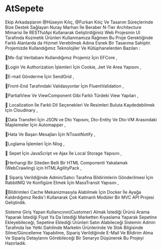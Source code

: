 # AtSepete

Ekip Arkadaşlarım @Hüseyin Kılıç, @Furkan Kılıç Ve Tasarım Süreçlerinde Bize Destek Sağlayan Nuray Marhan İle Beraber N-Tier Architecture Mimarisi İle  RESTfulApi Kullanarak Geliştirdiğimiz Web Projesinin  UI Tarafında  Kozmetik Ürünleri Kullanmamıza Rağmen Bu Proje Gerektiğinde Farklı Alanlarda da Hizmet Verebilmek Adına Esnek Bir Tasarıma Sahiptir. Projemizde  Kullandığımız Teknolojiler Ve Kütüphanelerden Bazıları :

🔸Ms-Sql Veritabanı Kullandığımız Projemiz İçin EFCore ,

🔸Login Ve Authorization İşlemleri İçin Cookie, Jwt Ve Area Yapısını ,

🔸E-mail Gönderme İçin SendGrid ,

🔸Front-End Tarafındaki Validasyonlar İçin FluentValidation ,

🔸PartialView Ve ViewComponent Gibi Farklı Türdeki View Yapıları ,

🔸 Localization İle Farklı Dil Seçenekleri Ve Resimleri Buluta Kaydedebilmek İçin Cloudinary ,

🔸Data Transferi İçin JSON ve Dto Yapısını, Dto-Entity Ve Dto-VM Arasındaki Maplemeler İçin Automapper ,

🔸Hata Ve Başarı Mesajları İçin NToastNotify ,

🔸Loglama İşlemleri İçin Nlog ,

🔸 Sepet İçin JavaScript ve Ajax İle Local Storage Yapısını ,

🔸Herhangi Bir Siteden Belli Bir HTML Componenti Yakalamak (WebCrawling) için HTMLAgilityPack ,

🔸 Sipariş Verildiğinde Admin/Satıcı Tarafına Bildirimlerin Gönderilmesi İçin RabbitMQ Ve Konfigüre Etmek İçin MassTransit Yapısını ,

🔸Bildirimleri Cache Mekanizmasıyla  Alabilmek İçin Docker İle Ayağa Kaldırdığımız Redis'i Kullanarak
 Çok Katmanlı Modüler Bir MVC API Projesi Geliştirdik.

Sisteme Giriş Yapan  Kullanıcının(Customer) Almak İstediği Ürünü Arama Yaparak İstediği Fiyat Ya Da İstediği Marketten Kıyaslama Yaparak Sepetine Ekleyebileceği, Sepetine Eklediği Ürünleri Satın Alabileceği Sistemin Admin Tarafında İse Yetki Dahilinde Marketin Ürünlerinde Ve Stok Bilgisinde Silme/Güncelleme Yapabilme, Sipariş Verildiğinde E-Mail Ve Bildirim Alma Ve Sipariş Detaylarını Görebileceği Bir Senaryo Düşünerek Bu Projeyi Hazırladık.
